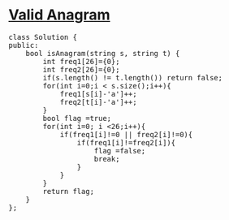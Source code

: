 # [Valid Anagram](https://leetcode.com/problems/valid-anagram/)



<pre>
class Solution {
public:
    bool isAnagram(string s, string t) {
        int freq1[26]={0};
        int freq2[26]={0};
        if(s.length() != t.length()) return false;
        for(int i=0;i < s.size();i++){
            freq1[s[i]-'a']++;
            freq2[t[i]-'a']++;
        }
        bool flag =true;
        for(int i=0; i <26;i++){
            if(freq1[i]!=0 || freq2[i]!=0){
                if(freq1[i]!=freq2[i]){
                    flag =false;
                    break;
                }
            }
        }
        return flag;
    }
};
</pre>
